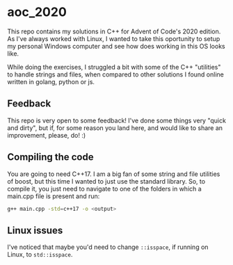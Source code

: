 # aoc_2020
This repo contains my solutions in C++ for Advent of Code's 2020 edition.
As I've always worked with Linux, I wanted to take this oportunity to setup
my personal Windows computer and see how does working in this OS looks like.

While doing the exercises, I struggled a bit with some of the C++ "utilities"
to handle strings and files, when compared to other solutions I found online
written in golang, python or js.

## Feedback
This repo is very open to some feedback! I've done some things very "quick and dirty",
but if, for some reason you land here, and would like to share an improvement,
please, do! :)

## Compiling the code
You are going to need C++17. I am a big fan of some string and file utilities of
boost, but this time I wanted to just use the standard library. So, to compile it,
you just need to navigate to one of the folders in which a main.cpp file is present and run:

```bash
g++ main.cpp -std=c++17 -o <output>
```

## Linux issues
I've noticed that maybe you'd need to change `::isspace`, if running on Linux, to
`std::isspace`.
